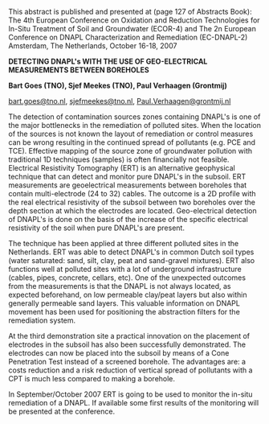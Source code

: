This abstract is published and presented at (page 127 of Abstracts Book): The 4th European Conference on Oxidation and Reduction Technologies for In-Situ Treatment of Soil and Groundwater (ECOR-4) and The 2n European Conference on DNAPL Characterization and Remediation (EC-DNAPL-2) Amsterdam, The Netherlands, October 16-18, 2007 

**DETECTING DNAPL's WITH THE USE OF GEO-ELECTRICAL MEASUREMENTS BETWEEN BOREHOLES** 

**Bart Goes (TNO), Sjef Meekes (TNO), Paul Verhaagen (Grontmij)** 

bart.goes@tno.nl, sjefmeekes@tno.nl, Paul.Verhaagen@grontmij.nl 

The detection of contamination sources zones containing DNAPL's is one of the major bottlenecks in the remediation of polluted sites. When the location of the sources is not known the layout of remediation or control measures can be wrong resulting in the continued spread of pollutants (e.g. PCE and TCE). Effective mapping of the source zone of groundwater pollution with traditional 1D techniques (samples) is often financially not feasible. Electrical Resistivity Tomography (ERT) is an alternative geophysical technique that can detect and monitor pure DNAPL's in the subsoil. ERT measurements are geoelectrical measurements between boreholes that contain multi-electrode (24 to 32) cables. The outcome is a 2D profile with the real electrical resistivity of the subsoil between two boreholes over the depth section at which the electrodes are located. Geo-electrical detection of DNAPL's is done on the basis of the increase of the specific electrical resistivity of the soil when pure DNAPL's are present. 

The technique has been applied at three different polluted sites in the Netherlands. ERT was able to detect DNAPL's in common Dutch soil types (water saturated: sand, silt, clay, peat and sand-gravel mixtures). ERT also functions well at polluted sites with a lot of underground infrastructure (cables, pipes, concrete, cellars, etc). One of the unexpected outcomes from the measurements is that the DNAPL is not always located, as expected beforehand, on low permeable clay/peat layers but also within generally permeable sand layers. This valuable information on DNAPL movement has been used for positioning the abstraction filters for the remediation system. 

At the third demonstration site a practical innovation on the placement of electrodes in the subsoil has also been successfully demonstrated. The electrodes can now be placed into the subsoil by means of a Cone Penetration Test instead of a screened borehole. The advantages are: a costs reduction and a risk reduction of vertical spread of pollutants with a CPT is much less compared to making a borehole. 

In September/October 2007 ERT is going to be used to monitor the in-situ remediation of a DNAPL. If available some first results of the monitoring will be presented at the conference. 


